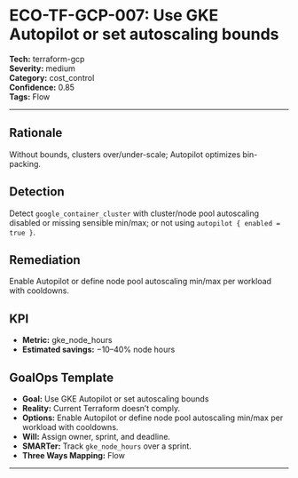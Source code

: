 # ECO-TF-GCP-007: Use GKE Autopilot or set autoscaling bounds

**Tech:** terraform-gcp  
**Severity:** medium  
**Category:** cost_control  
**Confidence:** 0.85  
**Tags:** Flow

---

## Rationale
Without bounds, clusters over/under-scale; Autopilot optimizes bin-packing.

## Detection
Detect `google_container_cluster` with cluster/node pool autoscaling disabled or missing sensible min/max; or not using `autopilot { enabled = true }`.

## Remediation
Enable Autopilot or define node pool autoscaling min/max per workload with cooldowns.

## KPI
- **Metric:** gke_node_hours  
- **Estimated savings:** −10–40% node hours

## GoalOps Template
- **Goal:** Use GKE Autopilot or set autoscaling bounds  
- **Reality:** Current Terraform doesn’t comply.  
- **Options:** Enable Autopilot or define node pool autoscaling min/max per workload with cooldowns.  
- **Will:** Assign owner, sprint, and deadline.  
- **SMARTer:** Track `gke_node_hours` over a sprint.  
- **Three Ways Mapping:** Flow

---

